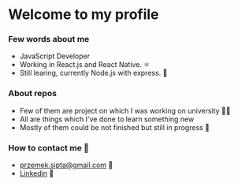 # Welcome to my profile #

### Few words about me ###
- JavaScript Developer
- Working in React.js and React Native. ⚛️
- Still learing, currently Node.js with express. 🍃

### About repos ###
- Few of them are project on which I was working on university 👨‍🎓
- All are things which I've done to learn something new
- Mostly of them could be not finished but still in progress 🧪

### How to contact me 📩 ###
- przemek.sipta@gmail.com 📧
- [Linkedin](https://www.linkedin.com/in/przemyslaw-sipta/) 💼
